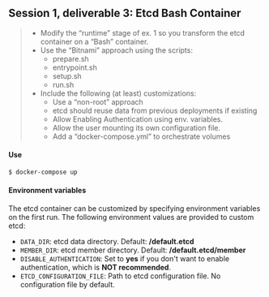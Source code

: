 ## Session 1, deliverable 3: Etcd Bash Container
> * Modify the “runtime” stage of ex. 1 so you transform the etcd container on a “Bash” container.
> * Use the “Bitnami” approach using the scripts:
>    * prepare.sh
>    * entrypoint.sh
>    * setup.sh
>    * run.sh
> * Include the following (at least) customizations:
>    * Use a “non-root” approach
>    * etcd should reuse data from previous deployments if existing
>    * Allow Enabling Authentication using env. variables.
>    * Allow the user mounting its own configuration file.
>    * Add a “docker-compose.yml” to orchestrate volumes

#### Use 
```bash
$ docker-compose up
```
#### Environment variables
The etcd container can be customized by specifying environment variables on the first run. The following environment values are provided to custom etcd:

- `DATA_DIR`: etcd data directory. Default: **/default.etcd**
- `MEMBER_DIR`: etcd member directory. Default: **/default.etcd/member**
- `DISABLE_AUTHENTICATION`: Set to **yes** if you don't want to enable authentication, which is **NOT recommended**.
- `ETCD_CONFIGURATION_FILE`: Path to etcd configuration file. No configuration file by default.



